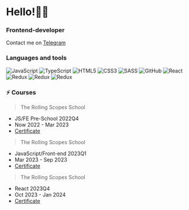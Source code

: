 # Hello!👩‍💻 
### Frontend-developer
Contact me on [Telegram](https://t.me/Kr_Ekaterina)



### Languages and tools
![JavaScript](https://img.shields.io/badge/javascript-%23323330.svg?style=for-the-badge&logo=javascript&logoColor=%23F7DF1E) 
![TypeScript](https://img.shields.io/badge/typescript-%23007ACC.svg?style=for-the-badge&logo=typescript&logoColor=white) 
![HTML5](https://img.shields.io/badge/html5-%23E34F26.svg?style=for-the-badge&logo=html5&logoColor=white) 
![CSS3](https://img.shields.io/badge/css3-%231572B6.svg?style=for-the-badge&logo=css3&logoColor=white) 
![SASS](https://img.shields.io/badge/SASS-hotpink.svg?style=for-the-badge&logo=SASS&logoColor=white)
![GitHub](https://img.shields.io/badge/github-%23121011.svg?style=for-the-badge&logo=github&logoColor=white) 
![React](https://img.shields.io/badge/react%20-%2320232a.svg?&style=for-the-badge&logo=react&logoColor=%2361DAFB)
![Redux](https://img.shields.io/badge/redux%20-%2320232a.svg?&style=for-the-badge&logo=redux&logoColor=%2361DAFB)
![Redux](https://img.shields.io/badge/next%20-%2320232a.svg?&style=for-the-badge&logo=next&logoColor=%2361DAFB)
![Redux](https://img.shields.io/badge/vitest%20-%2320232a.svg?&style=for-the-badge&logo=vitest&logoColor=#729b1b)

### ⚡ Courses
> The Rolling Scopes School
  - JS/FE Pre-School 2022Q4
  - Now 2022 - Mar 2023
  - [Certificate](https://app.rs.school/certificate/18c1qqsz)

> The Rolling Scopes School
  - JavaScript/Front-end 2023Q1
  - Mar 2023 - Sep 2023
  - [Certificate](https://app.rs.school/certificate/dqd2vejm)

> The Rolling Scopes School
  - React 2023Q4
  - Oct 2023 - Jan 2024
  - [Certificate](https://app.rs.school/certificate/go3mho62)

<!--![Top Langs](https://github-readme-stats.vercel.app/api/top-langs/?username=krkate&layout=compact&theme=date_night)


![codewars](https://www.codewars.com/users/rsschool_402e3a6471b75fe0/badges/micro)](https://www.codewars.com/users/rsschool_402e3a6471b75fe0) 
**KrKate/krkate** is a ✨ _special_ ✨ repository because its `README.md` (this file) appears on your GitHub profile.

Here are some ideas to get you started:

- 🔭 I’m currently working on ...
- 🌱 I’m currently learning ...
- 👯 I’m looking to collaborate on ...
- 🤔 I’m looking for help with ...
- 💬 Ask me about ...
- 📫 How to reach me: ...
- 😄 Pronouns: ...
- ⚡ Fun fact: ...
-->
